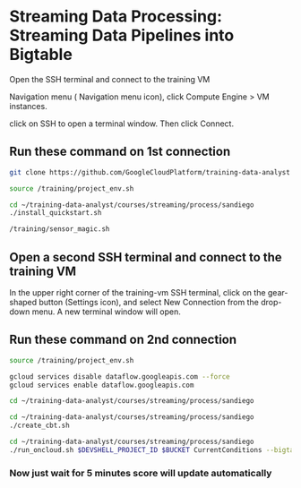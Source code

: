 
# Streaming Data Processing: Streaming Data Pipelines into Bigtable



Open the SSH terminal and connect to the training VM

Navigation menu ( Navigation menu icon), click Compute Engine > VM instances.

 click on SSH to open a terminal window. Then click Connect.
## 

## Run these command on 1st connection

```bash
git clone https://github.com/GoogleCloudPlatform/training-data-analyst

source /training/project_env.sh

cd ~/training-data-analyst/courses/streaming/process/sandiego
./install_quickstart.sh

/training/sensor_magic.sh
```


## Open a second SSH terminal and connect to the training VM

In the upper right corner of the training-vm SSH terminal, click on the gear-shaped button (Settings icon), and select New Connection from the drop-down menu. A new terminal window will open.


## Run these command on 2nd  connection


```bash
source /training/project_env.sh

gcloud services disable dataflow.googleapis.com --force
gcloud services enable dataflow.googleapis.com

cd ~/training-data-analyst/courses/streaming/process/sandiego

cd ~/training-data-analyst/courses/streaming/process/sandiego
./create_cbt.sh

cd ~/training-data-analyst/courses/streaming/process/sandiego
./run_oncloud.sh $DEVSHELL_PROJECT_ID $BUCKET CurrentConditions --bigtable
```



### Now just wait for 5 minutes score will update automatically